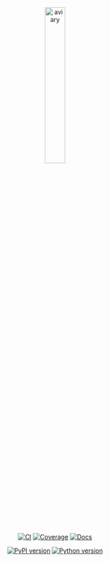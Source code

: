 <div align="center">

<picture>
  <source media="(prefers-color-scheme: dark)" srcset="docs/assets/aviary_logo_white.svg">
  <img alt="aviary" src="docs/assets/aviary_logo_black.svg" width="30%">
</picture>

</div>

<div align="center">

[![CI](https://img.shields.io/github/actions/workflow/status/geospaitial-lab/aviary/ci.yaml?branch=main&color=black&label=CI&logo=GitHub)](https://github.com/geospaitial-lab/aviary/actions/workflows/ci.yaml)
[![Coverage](https://img.shields.io/codecov/c/github/geospaitial-lab/aviary/main?color=black&label=Coverage&logo=codecov&logoColor=white)](https://app.codecov.io/gh/geospaitial-lab/aviary)
[![Docs](https://img.shields.io/github/actions/workflow/status/geospaitial-lab/aviary/docs.yaml?branch=main&color=black&label=Docs&logo=materialformkdocs&logoColor=white)](https://geospaitial-lab.github.io/aviary)

</div>

<div align="center">

[![PyPI version](https://img.shields.io/pypi/v/geospaitial-lab-aviary?color=black&label=PyPI)](https://pypi.org/project/geospaitial-lab-aviary)
[![Python version](https://img.shields.io/pypi/pyversions/geospaitial-lab-aviary?color=black&label=Python)](https://pypi.org/project/geospaitial-lab-aviary)

</div>
